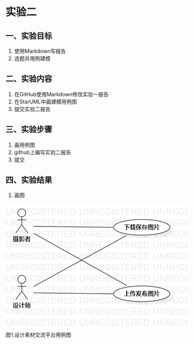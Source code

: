 # 实验二

## 一、实验目标

1. 使用Markdown写报告
2. 选题并用例建模

## 二、实验内容

1. 在GitHub使用Markdown修改实验一报告
2. 在StarUML中画建模用例图
3. 提交实验二报告

## 三、实验步骤

1. 画用例图
2. github上编写实验二报告
3. 提交

## 四、实验结果

1. 画图

![用例图](./Lab2_UseCase.jpg)  
图1.设计素材交流平台用例图

